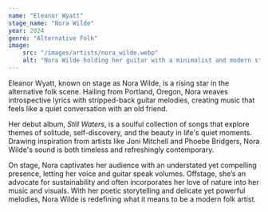 ```yaml
---
name: "Eleanor Wyatt"
stage_name: "Nora Wilde"
year: 2024
genre: "Alternative Folk"
image: 
    src: "/images/artists/nora_wilde.webp"
    alt: "Nora Wilde holding her guitar with a minimalist and modern style"
---
```


Eleanor Wyatt, known on stage as Nora Wilde, is a rising star in the alternative folk scene. Hailing from Portland, Oregon, Nora weaves introspective lyrics with stripped-back guitar melodies, creating music that feels like a quiet conversation with an old friend.

Her debut album, *Still Waters*, is a soulful collection of songs that explore themes of solitude, self-discovery, and the beauty in life's quiet moments. Drawing inspiration from artists like Joni Mitchell and Phoebe Bridgers, Nora Wilde's sound is both timeless and refreshingly contemporary.

On stage, Nora captivates her audience with an understated yet compelling presence, letting her voice and guitar speak volumes. Offstage, she’s an advocate for sustainability and often incorporates her love of nature into her music and visuals. With her poetic storytelling and delicate yet powerful melodies, Nora Wilde is redefining what it means to be a modern folk artist.
